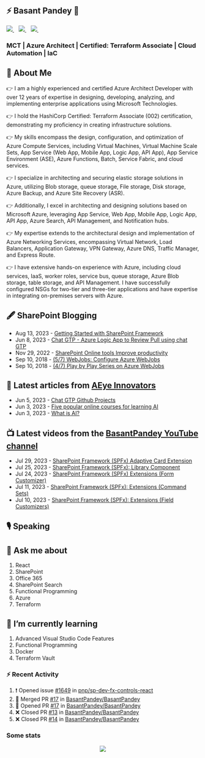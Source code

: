 ## ⚡ Basant Pandey 👋 
<p>
 <a href="https://twitter.com/Basant_Pandey">
     <img src="https://img.shields.io/badge/twitter-%231DA1F2.svg?&style=for-the-badge&logo=twitter&logoColor=white&countColor=%232ea44f" />
  </a>&nbsp;&nbsp;
  <a href="https://www.linkedin.com/in/basantpandey">
     <img src="https://img.shields.io/badge/linkedin-%230077B5.svg?&style=for-the-badge&logo=linkedin&logoColor=white" />
  </a>&nbsp;&nbsp;
  <a href="https://www.instagram.com/basantpandeyji">
    <img src="https://img.shields.io/badge/instagram-%23E4405F.svg?&style=for-the-badge&logo=instagram&logoColor=white" />        
  </a>&nbsp;&nbsp; 
</p>

### MCT | Azure Architect | Certified: Terraform Associate | Cloud Automation | IaC


## 🤵 About Me

👉 I am a highly experienced and certified Azure Architect Developer with over 12 years of expertise in designing, developing, analyzing, and implementing enterprise applications using Microsoft Technologies.

👉 I hold the HashiCorp Certified: Terraform Associate (002) certification, demonstrating my proficiency in creating infrastructure solutions.

👉 My skills encompass the design, configuration, and optimization of Azure Compute Services, including Virtual Machines, Virtual Machine Scale Sets, App Service (Web App, Mobile App, Logic App, API App), App Service Environment (ASE), Azure Functions, Batch, Service Fabric, and cloud services.

👉 I specialize in architecting and securing elastic storage solutions in Azure, utilizing Blob storage, queue storage, File storage, Disk storage, Azure Backup, and Azure Site Recovery (ASR).

👉 Additionally, I excel in architecting and designing solutions based on Microsoft Azure, leveraging App Service, Web App, Mobile App, Logic App, API App, Azure Search, API Management, and Notification hubs.

👉 My expertise extends to the architectural design and implementation of Azure Networking Services, encompassing Virtual Network, Load Balancers, Application Gateway, VPN Gateway, Azure DNS, Traffic Manager, and Express Route.

👉 I have extensive hands-on experience with Azure, including cloud services, IaaS, worker roles, service bus, queue storage, Azure Blob storage, table storage, and API Management. I have successfully configured NSGs for two-tier and three-tier applications and have expertise in integrating on-premises servers with Azure.


## 🖋 SharePoint Blogging
<!-- START_SHAREPOINT-POST-LIST:START -->
- Aug 13, 2023 - [Getting Started with SharePoint Framework](http://sharepointfordeveloper.blogspot.com/2023/08/getting-started-with-sharepoint.html)
- Jun 8, 2023 - [Chat GTP - Azure Logic App to Review Pull using chat GTP](http://sharepointfordeveloper.blogspot.com/2023/06/chat-gtp-azure-logic-app-to-review-pull.html)
- Nov 29, 2022 - [SharePoint Online tools Improve productivity](http://sharepointfordeveloper.blogspot.com/2022/11/sharepoint-online-tools-improve.html)
- Sep 10, 2018 - [&lpar;5/7&rpar; WebJobs: Configure Azure WebJobs](http://sharepointfordeveloper.blogspot.com/2018/09/57-webjobs-configure-azure-webjobs.html)
- Sep 10, 2018 - [&lpar;4/7&rpar; Play by Play Series on Azure WebJobs](http://sharepointfordeveloper.blogspot.com/2018/09/47-play-by-play-series-on-azure-webjobs_10.html)<!-- START_SHAREPOINT-POST-LIST:END -->


## 📙 Latest articles from [AEye Innovators](https://aeyeinnovators.blogspot.com/)
<!-- BASANTPANDEY-POST-LIST:START -->
- Jun 5, 2023 - [Chat GTP Github Projects](http://aeyeinnovators.blogspot.com/2023/06/chat-gtp-github-actions-projects.html)
- Jun 3, 2023 - [Five popular online courses for learning AI](http://aeyeinnovators.blogspot.com/2023/06/five-popular-online-courses-for.html)
- Jun 3, 2023 - [What is AI?](http://aeyeinnovators.blogspot.com/2023/06/what-is-ai.html)<!-- BASANTPANDEY-POST-LIST:END -->


## 📺 Latest videos from the [BasantPandey YouTube channel](https://www.youtube.com/@BasantPandeyji)
<!-- BASANTPANDEYYOUTUBE-POST-LIST:START -->
- Jul 29, 2023 - [SharePoint Framework &lpar;SPFx&rpar; Adaptive Card Extension](https://www.youtube.com/watch?v=L2JzwLKfyhQ)
- Jul 25, 2023 - [SharePoint Framework &lpar;SPFx&rpar;: Library Component](https://www.youtube.com/watch?v=yxR7Bib-_Js)
- Jul 24, 2023 - [SharePoint Framework &lpar;SPFx&rpar; Extensions &lpar;Form Customizer&rpar;](https://www.youtube.com/watch?v=ar0j29dhVzU)
- Jul 11, 2023 - [SharePoint Framework &lpar;SPFx&rpar;: Extensions &lpar;Command Sets&rpar;](https://www.youtube.com/watch?v=vTVcHblrtpU)
- Jul 10, 2023 - [SharePoint Framework &lpar;SPFx&rpar;: Extensions &lpar;Field Customizers&rpar;](https://www.youtube.com/watch?v=_Dwun9t01WM)<!-- BASANTPANDEYYOUTUBE-POST-LIST:END -->

## 🎙 Speaking

## 💬 Ask me about
1. React
2. SharePoint
3. Office 365
4. SharePoint Search
5. Functional Programming
6. Azure
7. Terraform

## 🌱 I’m currently learning
1. Advanced Visual Studio Code Features
2. Functional Programming
3. Docker
4. Terraform Vault

### :zap: Recent Activity
<!--START_SECTION:activity-->
1. ❗ Opened issue [#1649](https://github.com/pnp/sp-dev-fx-controls-react/issues/1649) in [pnp/sp-dev-fx-controls-react](https://github.com/pnp/sp-dev-fx-controls-react)
2. 🎉 Merged PR [#17](https://github.com/BasantPandey/BasantPandey/pull/17) in [BasantPandey/BasantPandey](https://github.com/BasantPandey/BasantPandey)
3. 💪 Opened PR [#17](https://github.com/BasantPandey/BasantPandey/pull/17) in [BasantPandey/BasantPandey](https://github.com/BasantPandey/BasantPandey)
4. ❌ Closed PR [#13](https://github.com/BasantPandey/BasantPandey/pull/13) in [BasantPandey/BasantPandey](https://github.com/BasantPandey/BasantPandey)
5. ❌ Closed PR [#14](https://github.com/BasantPandey/BasantPandey/pull/14) in [BasantPandey/BasantPandey](https://github.com/BasantPandey/BasantPandey)
<!--END_SECTION:activity-->


### Some stats

<p align='center'>
   <a href="https://github.com/BasantPandey">
      <img src="https://api.visitorbadge.io/api/VisitorHit?user=estruyf&repo=BasantPandey&countColor=%237B1E7A" />
   </a>
</p>

<!--
**BasantPandey/BasantPandey** is a ✨ _special_ ✨ repository because its `README.md` (this file) appears on your GitHub profile.

Here are some ideas to get you started:

- 🔭 I’m currently working on ...
- 🌱 I’m currently learning ...
- 👯 I’m looking to collaborate on ...
- 🤔 I’m looking for help with ...
- 💬 Ask me about ...
- 📫 How to reach me: ...
- 😄 Pronouns: ...
- ⚡ Fun fact: ...
-->


